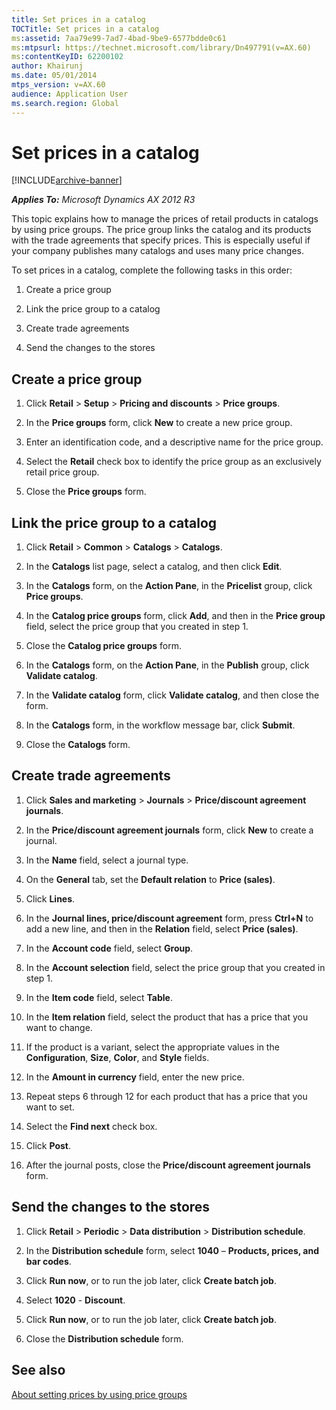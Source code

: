 ```yaml
---
title: Set prices in a catalog
TOCTitle: Set prices in a catalog
ms:assetid: 7aa79e99-7ad7-4bad-9be9-6577bdde0c61
ms:mtpsurl: https://technet.microsoft.com/library/Dn497791(v=AX.60)
ms:contentKeyID: 62200102
author: Khairunj
ms.date: 05/01/2014
mtps_version: v=AX.60
audience: Application User
ms.search.region: Global
---
```


# Set prices in a catalog 


[!INCLUDE[archive-banner](includes/archive-banner.md)]


_**Applies To:** Microsoft Dynamics AX 2012 R3_

This topic explains how to manage the prices of retail products in catalogs by using price groups. The price group links the catalog and its products with the trade agreements that specify prices. This is especially useful if your company publishes many catalogs and uses many price changes.

To set prices in a catalog, complete the following tasks in this order:

1.  Create a price group

2.  Link the price group to a catalog

3.  Create trade agreements

4.  Send the changes to the stores

## Create a price group

1.  Click **Retail** \> **Setup** \> **Pricing and discounts** \> **Price groups**.

2.  In the **Price groups** form, click **New** to create a new price group.

3.  Enter an identification code, and a descriptive name for the price group.

4.  Select the **Retail** check box to identify the price group as an exclusively retail price group.

5.  Close the **Price groups** form.

## Link the price group to a catalog

1.  Click **Retail** \> **Common** \> **Catalogs** \> **Catalogs**.

2.  In the **Catalogs** list page, select a catalog, and then click **Edit**.

3.  In the **Catalogs** form, on the **Action Pane**, in the **Pricelist** group, click **Price groups**.

4.  In the **Catalog price groups** form, click **Add**, and then in the **Price group** field, select the price group that you created in step 1.

5.  Close the **Catalog price groups** form.

6.  In the **Catalogs** form, on the **Action Pane**, in the **Publish** group, click **Validate catalog**.

7.  In the **Validate catalog** form, click **Validate catalog**, and then close the form.

8.  In the **Catalogs** form, in the workflow message bar, click **Submit**.

9.  Close the **Catalogs** form.

## Create trade agreements

1.  Click **Sales and marketing** \> **Journals** \> **Price/discount agreement journals**.

2.  In the **Price/discount agreement journals** form, click **New** to create a journal.

3.  In the **Name** field, select a journal type.

4.  On the **General** tab, set the **Default relation** to **Price (sales)**.

5.  Click **Lines**.

6.  In the **Journal lines, price/discount agreement** form, press **Ctrl+N** to add a new line, and then in the **Relation** field, select **Price (sales)**.

7.  In the **Account code** field, select **Group**.

8.  In the **Account selection** field, select the price group that you created in step 1.

9.  In the **Item code** field, select **Table**.

10. In the **Item relation** field, select the product that has a price that you want to change.

11. If the product is a variant, select the appropriate values in the **Configuration**, **Size**, **Color**, and **Style** fields.

12. In the **Amount in currency** field, enter the new price.

13. Repeat steps 6 through 12 for each product that has a price that you want to set.

14. Select the **Find next** check box.

15. Click **Post**.

16. After the journal posts, close the **Price/discount agreement journals** form.

## Send the changes to the stores

1.  Click **Retail** \> **Periodic** \> **Data distribution** \> **Distribution schedule**.

2.  In the **Distribution schedule** form, select **1040** – **Products, prices, and bar codes**.

3.  Click **Run now**, or to run the job later, click **Create batch job**.

4.  Select **1020** - **Discount**.

5.  Click **Run now**, or to run the job later, click **Create batch job**.

6.  Close the **Distribution schedule** form.

## See also

[About setting prices by using price groups](about-setting-prices-by-using-price-groups.md)

  


